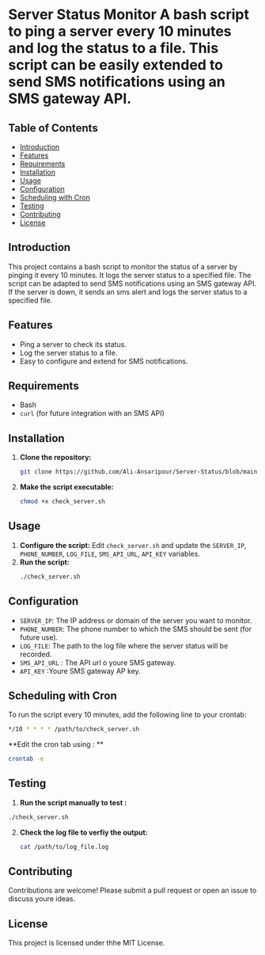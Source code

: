 
# Server Status Monitor A bash script to ping a server every 10 minutes and log the status to a file. This script can be easily extended to send SMS notifications using an SMS gateway API. 
## Table of Contents 
- [Introduction](#introduction)
- [Features](#features)
- [Requirements](#requirements)
- [Installation](#installation)
- [Usage](#usage)
- [Configuration](#configuration)
- [Scheduling with Cron](#scheduling-with-cron)
- [Testing](#testing)
- [Contributing](#contributing)
- [License](#license)

## Introduction
  This project contains a bash script to monitor the status of a server by pinging it every 10 minutes. It logs the server status to a specified file. The script can be adapted to send SMS notifications using an SMS gateway API. If the server is down, it sends an sms alert and logs the server status to a specified file.

  
## Features 
- Ping a server to check its status.
- Log the server status to a file.
- Easy to configure and extend for SMS notifications.

## Requirements 
- Bash
- `curl` (for future integration with an SMS API)

## Installation 
1. **Clone the repository:**
   ```sh
   git clone https://github.com/Ali-Ansaripour/Server-Status/blob/main/check_server.sh
   ```
2. **Make the script executable:**
   ```sh
   chmod +x check_server.sh
   ```

## Usage 
1. **Configure the script:**
   Edit `check_server.sh` and update the `SERVER_IP`, `PHONE_NUMBER`, `LOG_FILE`, `SMS_API_URL`,  `API_KEY` variables.
2. **Run the script:**
   ```sh
   ./check_server.sh
   ```

## Configuration 
- `SERVER_IP`: The IP address or domain of the server you want to monitor.
- `PHONE_NUMBER`: The phone number to which the SMS should be sent (for future use).
- `LOG_FILE`: The path to the log file where the server status will be recorded.
- `SMS_API_URL` : The API url o youre SMS gateway.
- `API_KEY` :Youre SMS gateway AP key.

## Scheduling with Cron 
To run the script every 10 minutes, add the following line to your crontab: 
   ```sh
*/10 * * * * /path/to/check_server.sh
```
**Edit the cron tab using : **
```sh
crontab -e
```

## Testing 
1. **Run the script manually to test :**
  ```sh
./check_server.sh
```
2. **Check the log file to verfiy the output:**
   ```sh
   cat /path/to/log_file.log
   ```


## Contributing
Contributions are welcome! 
Please submit a pull request or open an issue to discuss youre ideas.

## License
This project is licensed under thhe MIT License.


